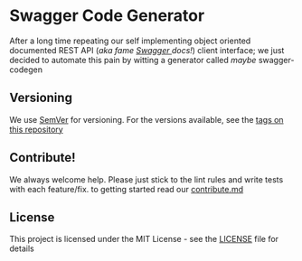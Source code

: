# Swagger Code Generator

After a long time repeating our self implementing object oriented documented REST API (_aka fame [ Swagger ](https://github.com/swagger-api) docs!_) client interface; we just decided to automate this pain by witting a generator called _maybe_ swagger-codegen

## Versioning

We use [SemVer](http://semver.org/) for versioning. For the versions available, see the [tags on this repository](https://github.com/swagger-codegen/tags)

## Contribute!

We always welcome help. Please just stick to the lint rules and write tests with each feature/fix. to getting started read our [contribute.md](./contribute.md)

## License

This project is licensed under the MIT License - see the [LICENSE](./LICENSE) file for details
